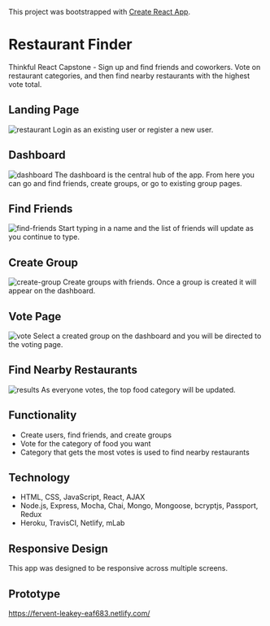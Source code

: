 This project was bootstrapped with [Create React App](https://github.com/facebookincubator/create-react-app).

# Restaurant Finder

Thinkful React Capstone - Sign up and find friends and coworkers. Vote on restaurant categories, and then find nearby restaurants
with the highest vote total.

## Landing Page

![restaurant](https://user-images.githubusercontent.com/23110664/38378959-42095dee-38cd-11e8-80ee-df265f7574bf.JPG)
Login as an existing user or register a new user.

## Dashboard
![dashboard](https://user-images.githubusercontent.com/23110664/38378799-d4410cee-38cc-11e8-8b36-09310f6dadc9.JPG)
The dashboard is the central hub of the app. From here you can go and find friends, create groups, or go to existing group pages.

## Find Friends
![find-friends](https://user-images.githubusercontent.com/23110664/38378801-d5b6c1b8-38cc-11e8-9a9a-356c482c093c.JPG)
Start typing in a name and the list of friends will update as you continue to type.

## Create Group

![create-group](https://user-images.githubusercontent.com/23110664/38378796-d1043718-38cc-11e8-8558-f791a20eae0b.JPG)
Create groups with friends. Once a group is created it will appear on the dashboard.

## Vote Page

![vote](https://user-images.githubusercontent.com/23110664/38378809-da84e27e-38cc-11e8-9c34-1f034bbf87e6.JPG)
Select a created group on the dashboard and you will be directed to the voting page. 

## Find Nearby Restaurants

![results](https://user-images.githubusercontent.com/23110664/38378803-d7814d1a-38cc-11e8-9a86-65781653f21f.JPG)
As everyone votes, the top food category will be updated. 

## Functionality
  -  Create users, find friends, and create groups
  -  Vote for the category of food you want
  -  Category that gets the most votes is used to find nearby restaurants
 
## Technology
  -  HTML, CSS, JavaScript, React, AJAX
  -  Node.js, Express, Mocha, Chai, Mongo, Mongoose, bcryptjs, Passport, Redux
  -  Heroku, TravisCI, Netlify, mLab
  
## Responsive Design
This app was designed to be responsive across multiple screens.

## Prototype
https://fervent-leakey-eaf683.netlify.com/

